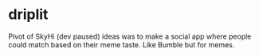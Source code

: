 # driplit

Pivot of SkyHi (dev paused) ideas was to make a social app where people could match based on their meme taste. Like Bumble but for memes.
